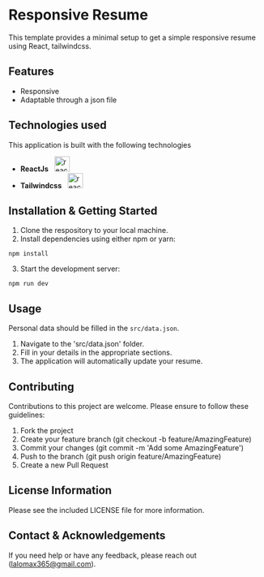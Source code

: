 # Responsive Resume

This template provides a minimal setup to get a simple responsive resume using React, tailwindcss.

## Features
* Responsive
* Adaptable through a json file
  
## Technologies used

This application is built with the following technologies

*   **ReactJs** &nbsp; <a href="https://reactjs.org/" rel="nofollow"> <img src="https://cdn.icon-icons.com/icons2/2415/PNG/96/react_original_wordmark_logo_icon_146375.png" alt="reactjs" width="30" height="30" style="max-width: 100%;"> </a>
*   **Tailwindcss** &nbsp; <a href="https://tailwindcss.com/" rel="nofollow"> <img src="https://user-images.githubusercontent.com/102632512/206369384-429ad29c-fce5-4070-94ea-ee70ef40f372.png" alt="reactjs" width="30" height="30" style="max-width: 100%;"> </a>

## Installation & Getting Started

1. Clone the respository to your local machine.
2. Install dependencies using either npm or yarn:
```
npm install
```
3. Start the development server:
```
npm run dev
```

## Usage
Personal data should be filled in the  `src/data.json`.

1. Navigate to the 'src/data.json' folder.
2. Fill in your details in the appropriate sections.
3. The application will automatically update your resume.

## Contributing
Contributions to this project are welcome. Please ensure to follow these guidelines:

1. Fork the project
2. Create your feature branch (git checkout -b feature/AmazingFeature)
3. Commit your changes (git commit -m 'Add some AmazingFeature')
4. Push to the branch (git push origin feature/AmazingFeature)
5. Create a new Pull Request

## License Information
Please see the included LICENSE file for more information.

## Contact & Acknowledgements
If you need help or have any feedback, please reach out (lalomax365@gmail.com).
